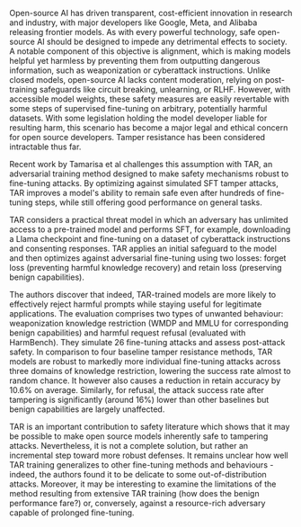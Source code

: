Open-source AI has driven transparent, cost-efficient innovation in research and industry, with major developers like Google, Meta, and Alibaba releasing frontier models. As with every powerful technology, safe open-source AI should be designed to impede any detrimental effects to society. A notable component of this objective is alignment, which is making models helpful yet harmless by preventing them from outputting dangerous information, such as weaponization or cyberattack instructions. Unlike closed models, open-source AI lacks content moderation, relying on post-training safeguards like circuit breaking, unlearning, or RLHF. However, with accessible model weights, these safety measures are easily revertable with some steps of supervised fine-tuning on arbitrary, potentially harmful datasets. With some legislation holding the model developer liable for resulting harm, this scenario has become a major legal and ethical concern for open source developers. Tamper resistance has been considered intractable thus far.



Recent work by Tamarisa et al challenges this assumption with TAR, an adversarial training method designed to make safety mechanisms robust to fine-tuning attacks. By optimizing against simulated SFT tamper attacks, TAR improves a model's ability to remain safe even after hundreds of fine-tuning steps, while still offering good performance on general tasks. 



TAR considers a practical threat model in which an adversary has unlimited access to a pre-trained model and performs SFT, for example, downloading a Llama checkpoint and fine-tuning on a dataset of cyberattack instructions and consenting responses. TAR applies an initial safeguard to the model and then optimizes against adversarial fine-tuning using two losses: forget loss (preventing harmful knowledge recovery) and retain loss (preserving benign capabilities).



The authors discover that indeed, TAR-trained models are more likely to effectively reject harmful prompts while staying useful for legitimate applications. The evaluation comprises two types of unwanted behaviour: weaponization knowledge restriction (WMDP and MMLU for corresponding benign capabilities) and harmful request refusal (evaluated with HarmBench). They simulate 26 fine-tuning attacks and assess post-attack safety. In comparison to four baseline tamper resistance methods, TAR models are robust to markedly more individual fine-tuning attacks across three domains of knowledge restriction, lowering the success rate almost to random chance. It however also causes a reduction in retain accuracy by 10.6% on average. Similarly, for refusal, the attack success rate after tampering is significantly (around 16%) lower than other baselines but benign capabilities are largely unaffected. 



TAR is an important contribution to safety literature which shows that it may be possible to make open source models inherently safe to tampering attacks. Nevertheless, it is not a complete solution, but rather an incremental step toward more robust defenses. It remains unclear how well TAR training generalizes to other fine-tuning methods and behaviours - indeed, the authors found it to be delicate to some out-of-distribution attacks. Moreover, it may be interesting to examine the limitations of the method resulting from extensive TAR training (how does the benign performance fare?) or, conversely, against a resource-rich adversary capable of prolonged fine-tuning.
